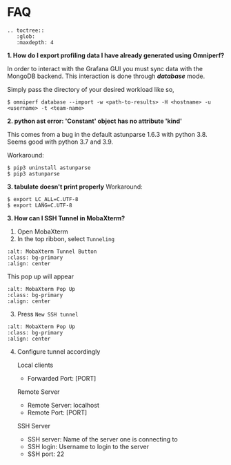 # FAQ

```eval_rst
.. toctree::
   :glob:
   :maxdepth: 4
```

**1. How do I export profiling data I have already generated using Omniperf?**

In order to interact with the Grafana GUI you must sync data with the MongoDB backend. This interaction is done through ***database*** mode.

Simply pass the directory of your desired workload like so,
```shell
$ omniperf database --import -w <path-to-results> -H <hostname> -u <username> -t <team-name> 
```
**2. python ast error: 'Constant' object has no attribute 'kind'**

This comes from a bug in the default astunparse 1.6.3 with python 3.8. Seems good with python 3.7 and 3.9.

Workaround:
```shell
$ pip3 uninstall astunparse
$ pip3 astunparse
```

**3. tabulate doesn't print properly**
Workaround:
```shell
$ export LC_ALL=C.UTF-8
$ export LANG=C.UTF-8
```

**3. How can I SSH Tunnel in MobaXterm?**

1. Open MobaXterm
2. In the top ribbon, select `Tunneling`
``` {image} images/tunnel_demo1.png
:alt: MobaXterm Tunnel Button
:class: bg-primary
:align: center
```
This pop up will appear
``` {image} images/tunnel_demo2.png
:alt: MobaXterm Pop Up
:class: bg-primary
:align: center
```
3. Press `New SSH tunnel`
``` {image} images/tunnel_demo3.png
:alt: MobaXterm Pop Up
:class: bg-primary
:align: center
```
4. Configure tunnel accordingly

   Local clients
   - Forwarded Port: [PORT]
   
   Remote Server
   - Remote Server: localhost
   - Remote Port: [PORT]
   
   SSH Server
   - SSH server: Name of the server one is connecting to
   - SSH login: Username to login to the server
   - SSH port: 22
